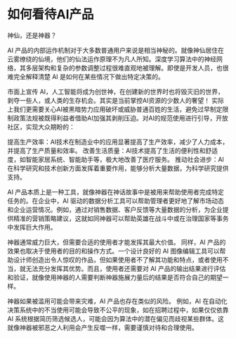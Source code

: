 # 如何看待AI产品

神仙，还是神器？

AI 产品的内部运作机制对于大多数普通用户来说是相当神秘的。就像神仙居住在云雾缭绕的仙境，他们的仙法运作原理不为凡人所知。深度学习算法中的神经网络，其多层架构和复杂的参数调整过程很难直观地被理解。即使是开发人员，也很难完全解释清楚 AI 是如何在某些情况下做出特定决策的。

市面上宣传 AI，人工智能将成为创世神，在创建新的世界时也将毁灭旧的世界，剥夺一些人，或人类的生存机会。其实是当前掌控AI资源的少数人的奢望！
实际上我们更需要关心AI被黑暗势力应用破坏或威胁普通百姓的生活，避免过早制定限制政策法规被既得利益者借助AI加强其剥削压迫。对AI的规范使用进行引导，开放社区，实现大众期盼的：

提高生产效率：AI技术在制造业中的应用显著提高了生产效率，减少了人力成本，并提高了生产质量和效率。
改善生活质量：AI技术提高了生活的便利性和舒适度，如智能家居系统、智能助手等，极大地改善了医疗服务。
推动社会进步：AI在科学研究和技术创新方面发挥着重要作用，能够分析大量数据，为科学研究提供支持。

AI 产品本质上是一种工具，就像神器在神话故事中是被用来帮助使用者完成特定任务的。在企业中，AI 驱动的数据分析工具可以帮助管理者更好地了解市场动态和企业运营情况。例如，通过对销售数据、客户反馈等大量数据的分析，为企业提供精准的营销策略建议，这就如同神器可以帮助英雄在战斗中或在治理国家等事务中发挥巨大作用。

神器通常威力巨大，但需要合适的使用者才能发挥其最大价值。
同样，AI 产品的效果也取决于使用者的目的和操作方式。一个设计良好的 AI 图像编辑工具可以帮助设计师创造出令人惊叹的作品，但如果使用者不了解其功能和特点，或者使用不当，就无法充分发挥其优势。而且，使用者还需要对 AI 产品的输出结果进行评估和验证，就像使用神器的人需要判断神器施展力量后的结果是否符合自己的期望一样。

神器如果被滥用可能会带来灾难，AI 产品也存在类似的风险。
例如，AI 在自动化决策系统中的不当使用可能会导致不公平的现象，如在招聘过程中，如果仅仅依靠 AI 系统根据简历筛选候选人，可能会因为算法中的潜在偏见而歧视某些群体。这就像神器被邪恶之人利用会产生反噬一样，需要谨慎对待和合理使用。

